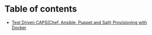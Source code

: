 Table of contents
=================

* [Test Driven CAPS(Chef, Ansible, Puppet and Salt) Provisioning with Docker](#https://www.amon.cx/blog/tdd-caps-provisioning-with-docker/)
